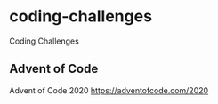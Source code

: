 # coding-challenges
 Coding Challenges

## Advent of Code
Advent of Code 2020 https://adventofcode.com/2020
